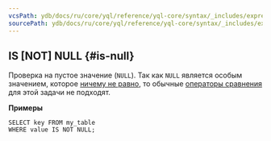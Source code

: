 ```yaml
---
vcsPath: ydb/docs/ru/core/yql/reference/yql-core/syntax/_includes/expressions/is-null.md
sourcePath: ydb/docs/ru/core/yql/reference/yql-core/syntax/_includes/expressions/is-null.md
---
```

## IS \[NOT\] NULL {#is-null}

Проверка на пустое значение (`NULL`). Так как `NULL` является особым значением, которое [ничему не равно](../../../types/optional.md#null_expr), то обычные [операторы сравнения](#comparison-operators) для этой задачи не подходят.

**Примеры**

``` yql
SELECT key FROM my_table
WHERE value IS NOT NULL;
```
